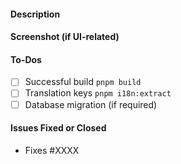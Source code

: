 #### Description

#### Screenshot (if UI-related)

#### To-Dos

- [ ] Successful build `pnpm build`
- [ ] Translation keys `pnpm i18n:extract`
- [ ] Database migration (if required)

#### Issues Fixed or Closed

- Fixes #XXXX
